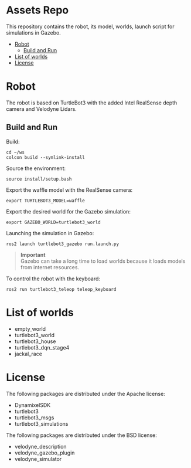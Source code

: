 Assets Repo
=============================
This repository contains the robot, its model, worlds, launch script for simulations in Gazebo.
- [Robot](#Robot)
    - [Build and Run](#Build-and-Run)
- [List of worlds](#List-of-worlds)
- [License](#License)

# Robot
The robot is based on TurtleBot3 with the added Intel RealSense depth camera and Velodyne Lidars.

## Build and Run
Build:
```
cd ~/ws
colcon build --symlink-install
```

Source the environment:
```
source install/setup.bash
```

Export the waffle model with the RealSense camera:
```
export TURTLEBOT3_MODEL=waffle
```

Export the desired world for the Gazebo simulation:
```
export GAZEBO_WORLD=turtlebot3_world
```

Launching the simulation in Gazebo:  
```
ros2 launch turtlebot3_gazebo run.launch.py
```
> **Important**  
> Gazebo can take a long time to load worlds because it loads models from internet resources.

To control the robot with the keyboard:  
```
ros2 run turtlebot3_teleop teleop_keyboard
```

# List of worlds
- empty_world
- turtlebot3_world
- turtlebot3_house
- turtlebot3_dqn_stage4
- jackal_race

# License
The following packages are distributed under the Apache license:
- DynamixelSDK
- turtlebot3
- turtlebot3_msgs
- turtlebot3_simulations

The following packages are distributed under the BSD license:
- velodyne_description
- velodyne_gazebo_plugin
- velodyne_simulator
